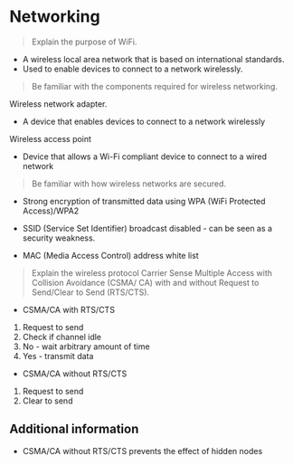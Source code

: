 # Networking

> Explain the purpose of WiFi. 

* A wireless local area network that is based on international standards.
* Used to enable devices to connect to a network
wirelessly.

> Be familiar with the components required for
wireless networking.

Wireless network adapter.
* A device that enables devices to connect to a network wirelessly

Wireless access point
* Device that allows a Wi-Fi compliant device to connect to a wired network

> Be familiar with how wireless networks are
secured.

* Strong encryption of transmitted data using WPA (WiFi Protected Access)/WPA2

* SSID (Service Set Identifier) broadcast disabled - can be seen as a security weakness.

* MAC (Media Access Control) address white list

> Explain the wireless protocol Carrier Sense
Multiple Access with Collision Avoidance (CSMA/
CA) with and without Request to Send/Clear to
Send (RTS/CTS).

* CSMA/CA with RTS/CTS

1. Request to send
2. Check if channel idle
  1. No - wait arbitrary amount of time
  2. Yes - transmit data

* CSMA/CA without RTS/CTS

1. Request to send
2. Clear to send

## Additional information
* CSMA/CA without RTS/CTS prevents the effect of hidden nodes
